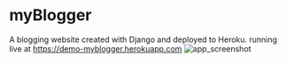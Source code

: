 # myBlogger
A blogging website created with Django and deployed to Heroku.
running live at https://demo-myblogger.herokuapp.com
![app_screenshot](https://cloud.githubusercontent.com/assets/11416410/24125672/d6ef386e-0d97-11e7-8502-c1dbdfa3ed6a.png)
